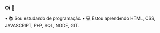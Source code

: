 ### Oi 👋

• 📚 Sou estudando de programação.
• 💻 Estou aprendendo HTML, CSS, JAVASCRIPT, PHP, SQL, NODE, GIT. 
